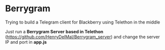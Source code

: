 # Berrygram
Trying to build a Telegram client for Blackberry using Telethon in the middle

Just run a **Berrygram Server** __based in Telethon__ (https://github.com/HenryDelMal/Berrygram_server) and change the server IP and port in **app.js**
